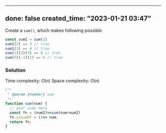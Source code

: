 
---
done: false
created_time: "2023-01-21 03:47"
---

Create a `sum()`, which makes following possible

```js
const sum1 = sum(1)
sum1(2) == 3 // true
sum1(3) == 4 // true
sum(1)(2)(3) == 6 // true
sum(5)(-1)(2) == 6 // true
```

### Solution

Time complexity: $O(n)$
Space complexity: $O(n)$

```ts
/**
 * @param {number} num
 */
function sum(num) {
  // your code here
  const fn = (num2)=>sum(num+num2)
  fn.valueOf = ()=> num;
  return fn;
}

```